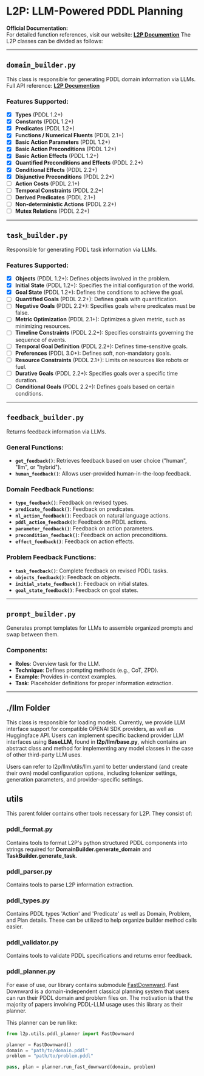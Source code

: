 # L2P: LLM-Powered PDDL Planning

**Official Documentation:**  
For detailed function references, visit our website: [**L2P Documention**](https://marcustantakoun.github.io/l2p.github.io/)
The L2P classes can be divided as follows:

---

## `domain_builder.py`
This class is responsible for generating PDDL domain information via LLMs.  
Full API reference: [**L2P Documention**](https://marcustantakoun.github.io/l2p.github.io/l2p.html)

### Features Supported:
- [x] **Types** (PDDL 1.2+)
- [x] **Constants** (PDDL 1.2+)
- [x] **Predicates** (PDDL 1.2+)
- [x] **Functions / Numerical Fluents** (PDDL 2.1+)
- [x] **Basic Action Parameters** (PDDL 1.2+)
- [x] **Basic Action Preconditions** (PDDL 1.2+)
- [x] **Basic Action Effects** (PDDL 1.2+)
- [x] **Quantified Preconditions and Effects** (PDDL 2.2+)
- [x] **Conditional Effects** (PDDL 2.2+)
- [x] **Disjunctive Preconditions** (PDDL 2.2+)
- [ ] **Action Costs** (PDDL 2.1+)
- [ ] **Temporal Constraints** (PDDL 2.2+)
- [ ] **Derived Predicates** (PDDL 2.1+)
- [ ] **Non-deterministic Actions** (PDDL 2.2+)
- [ ] **Mutex Relations** (PDDL 2.2+)

---

## `task_builder.py`
Responsible for generating PDDL task information via LLMs. 

### Features Supported:
- [x] **Objects** (PDDL 1.2+): Defines objects involved in the problem.
- [x] **Initial State** (PDDL 1.2+): Specifies the initial configuration of the world.
- [x] **Goal State** (PDDL 1.2+): Defines the conditions to achieve the goal.
- [ ] **Quantified Goals** (PDDL 2.2+): Defines goals with quantification.
- [ ] **Negative Goals** (PDDL 2.2+): Specifies goals where predicates must be false.
- [ ] **Metric Optimization** (PDDL 2.1+): Optimizes a given metric, such as minimizing resources.
- [ ] **Timeline Constraints** (PDDL 2.2+): Specifies constraints governing the sequence of events.
- [ ] **Temporal Goal Definition** (PDDL 2.2+): Defines time-sensitive goals.
- [ ] **Preferences** (PDDL 3.0+): Defines soft, non-mandatory goals.
- [ ] **Resource Constraints** (PDDL 2.1+): Limits on resources like robots or fuel.
- [ ] **Durative Goals** (PDDL 2.2+): Specifies goals over a specific time duration.
- [ ] **Conditional Goals** (PDDL 2.2+): Defines goals based on certain conditions.

---

## `feedback_builder.py`
Returns feedback information via LLMs.

### General Functions:
- **`get_feedback()`**: Retrieves feedback based on user choice ("human", "llm", or "hybrid").
- **`human_feedback()`**: Allows user-provided human-in-the-loop feedback.

### Domain Feedback Functions:
- **`type_feedback()`**: Feedback on revised types.
- **`predicate_feedback()`**: Feedback on predicates.
- **`nl_action_feedback()`**: Feedback on natural language actions.
- **`pddl_action_feedback()`**: Feedback on PDDL actions.
- **`parameter_feedback()`**: Feedback on action parameters.
- **`precondition_feedback()`**: Feedback on action preconditions.
- **`effect_feedback()`**: Feedback on action effects.

### Problem Feedback Functions:
- **`task_feedback()`**: Complete feedback on revised PDDL tasks.
- **`objects_feedback()`**: Feedback on objects.
- **`initial_state_feedback()`**: Feedback on initial states.
- **`goal_state_feedback()`**: Feedback on goal states.

---

## `prompt_builder.py`
Generates prompt templates for LLMs to assemble organized prompts and swap between them.

### Components:
- **Roles**: Overview task for the LLM.
- **Technique**: Defines prompting methods (e.g., CoT, ZPD).
- **Example**: Provides in-context examples.
- **Task**: Placeholder definitions for proper information extraction.

---

## ./llm Folder
This class is responsible for loading models. Currently, we provide LLM interface support for compatible OPENAI SDK providers, as well as Huggingface API. Users can implement specific backend provider LLM interfaces using **BaseLLM**, found in **l2p/llm/base.py**, which contains an abstract class and method for implementing any model classes in the case of other third-party LLM uses. 

Users can refer to l2p/llm/utils/llm.yaml to better understand (and create their own) model configuration options, including tokenizer settings, generation parameters, and provider-specific settings.

## utils
This parent folder contains other tools necessary for L2P. They consist of:

### pddl_format.py
Contains tools to format L2P's python structured PDDL components into strings required for **DomainBuilder.generate_domain** and **TaskBuilder.generate_task**.

### pddl_parser.py
Contains tools to parse L2P information extraction.

### pddl_types.py
Contains PDDL types 'Action' and 'Predicate' as well as Domain, Problem, and Plan details. These can be utilized to help organize builder method calls easier.

### pddl_validator.py
Contains tools to validate PDDL specifications and returns error feedback.

### pddl_planner.py
For ease of use, our library contains submodule [FastDownward](https://github.com/aibasel/downward/tree/308812cf7315fe896dbcd319493277d82aa36bd2). Fast Downward is a domain-independent classical planning system that users can run their PDDL domain and problem files on. The motivation is that the majority of papers involving PDDL-LLM usage uses this library as their planner.

This planner can be run like:
```python
from l2p.utils.pddl_planner import FastDownward

planner = FastDownward()   
domain = "path/to/domain.pddl"
problem = "path/to/problem.pddl"

pass, plan = planner.run_fast_downward(domain, problem)
```
